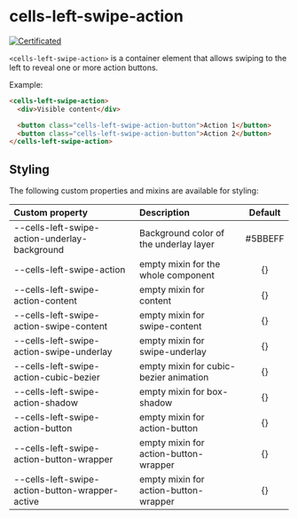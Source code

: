 # cells-left-swipe-action

[![Certificated](https://img.shields.io/badge/certificated-yes-brightgreen.svg)](http://bbva-files.s3.amazonaws.com/cells/bbva-catalog/index.html)

`<cells-left-swipe-action>` is a container element that allows swiping to the left to reveal one or more action buttons.

Example:

```html
<cells-left-swipe-action>
  <div>Visible content</div>

  <button class="cells-left-swipe-action-button">Action 1</button>
  <button class="cells-left-swipe-action-button">Action 2</button>
</cells-left-swipe-action>
```

## Styling

The following custom properties and mixins are available for styling:

| Custom property                                 | Description                            | Default        |
|:------------------------------------------------|:---------------------------------------|:--------------:|
| --cells-left-swipe-action-underlay-background   | Background color of the underlay layer | #5BBEFF        |
| --cells-left-swipe-action                       | empty mixin for the whole component    | {}             |
| --cells-left-swipe-action-content               | empty mixin for content                | {}             |
| --cells-left-swipe-action-swipe-content         | empty mixin for swipe-content          | {}             |
| --cells-left-swipe-action-swipe-underlay        | empty mixin for swipe-underlay         | {}             |
| --cells-left-swipe-action-cubic-bezier          | empty mixin for cubic-bezier animation | {}             |
| --cells-left-swipe-action-shadow                | empty mixin for box-shadow             | {}             |
| --cells-left-swipe-action-button                | empty mixin for action-button          | {}             |
| --cells-left-swipe-action-button-wrapper        | empty mixin for action-button-wrapper  | {}             |
| --cells-left-swipe-action-button-wrapper-active | empty mixin for action-button-wrapper  | {}             |
